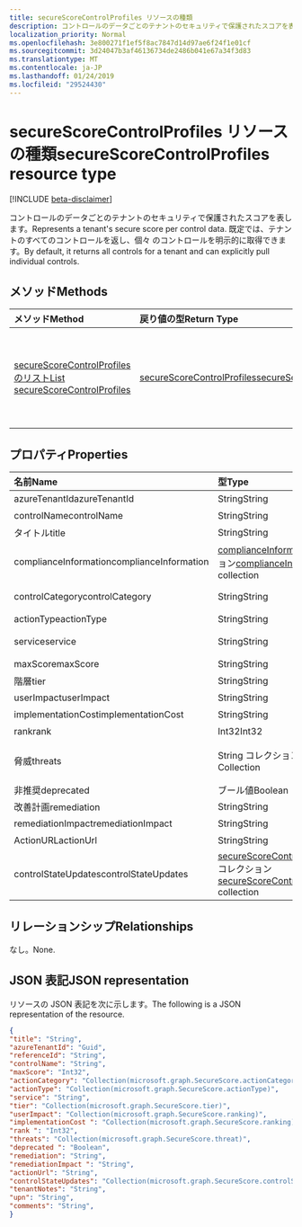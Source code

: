 ```yaml
---
title: secureScoreControlProfiles リソースの種類
description: コントロールのデータごとのテナントのセキュリティで保護されたスコアを表します。 既定では、テナントのすべてのコントロールを返し、個々 のコントロールを明示的に取得できます。
localization_priority: Normal
ms.openlocfilehash: 3e800271f1ef5f8ac7847d14d97ae6f24f1e01cf
ms.sourcegitcommit: 3d24047b3af46136734de2486b041e67a34f3d83
ms.translationtype: MT
ms.contentlocale: ja-JP
ms.lasthandoff: 01/24/2019
ms.locfileid: "29524430"
---
```

# <a name="securescorecontrolprofiles-resource-type"></a><span data-ttu-id="6ac91-104">secureScoreControlProfiles リソースの種類</span><span class="sxs-lookup"><span data-stu-id="6ac91-104">secureScoreControlProfiles resource type</span></span>

[!INCLUDE [beta-disclaimer](../../includes/beta-disclaimer.md)]

<span data-ttu-id="6ac91-105">コントロールのデータごとのテナントのセキュリティで保護されたスコアを表します。</span><span class="sxs-lookup"><span data-stu-id="6ac91-105">Represents a tenant's secure score per control data.</span></span> <span data-ttu-id="6ac91-106">既定では、テナントのすべてのコントロールを返し、個々 のコントロールを明示的に取得できます。</span><span class="sxs-lookup"><span data-stu-id="6ac91-106">By default, it returns all controls for a tenant and can explicitly pull individual controls.</span></span>


## <a name="methods"></a><span data-ttu-id="6ac91-107">メソッド</span><span class="sxs-lookup"><span data-stu-id="6ac91-107">Methods</span></span>

| <span data-ttu-id="6ac91-108">メソッド</span><span class="sxs-lookup"><span data-stu-id="6ac91-108">Method</span></span>   | <span data-ttu-id="6ac91-109">戻り値の型</span><span class="sxs-lookup"><span data-stu-id="6ac91-109">Return Type</span></span>|<span data-ttu-id="6ac91-110">説明</span><span class="sxs-lookup"><span data-stu-id="6ac91-110">Description</span></span>|
|:---------------|:--------|:----------|
|[<span data-ttu-id="6ac91-111">secureScoreControlProfiles のリスト</span><span class="sxs-lookup"><span data-stu-id="6ac91-111">List secureScoreControlProfiles</span></span>](../api/securescorecontrolprofiles-list.md) | [<span data-ttu-id="6ac91-112">secureScoreControlProfiles</span><span class="sxs-lookup"><span data-stu-id="6ac91-112">secureScoreControlProfiles</span></span>](securescorecontrolprofiles.md) |<span data-ttu-id="6ac91-113">プロパティと、secureScoreControlProfiles オブジェクトのメタデータを参照してください。</span><span class="sxs-lookup"><span data-stu-id="6ac91-113">Read properties and metadata of a secureScoreControlProfiles object.</span></span>|


## <a name="properties"></a><span data-ttu-id="6ac91-114">プロパティ</span><span class="sxs-lookup"><span data-stu-id="6ac91-114">Properties</span></span>

|<span data-ttu-id="6ac91-115">名前</span><span class="sxs-lookup"><span data-stu-id="6ac91-115">Name</span></span> |<span data-ttu-id="6ac91-116">型</span><span class="sxs-lookup"><span data-stu-id="6ac91-116">Type</span></span> |<span data-ttu-id="6ac91-117">説明</span><span class="sxs-lookup"><span data-stu-id="6ac91-117">Description</span></span> |
|:--|:--|:--|
|   <span data-ttu-id="6ac91-118">azureTenantId</span><span class="sxs-lookup"><span data-stu-id="6ac91-118">azureTenantId</span></span>   |   <span data-ttu-id="6ac91-119">String</span><span class="sxs-lookup"><span data-stu-id="6ac91-119">String</span></span>  |   <span data-ttu-id="6ac91-120">テナントの GUID の文字列 id。</span><span class="sxs-lookup"><span data-stu-id="6ac91-120">GUID string for tenant ID.</span></span>  |
|   <span data-ttu-id="6ac91-121">controlName</span><span class="sxs-lookup"><span data-stu-id="6ac91-121">controlName</span></span> |   <span data-ttu-id="6ac91-122">String</span><span class="sxs-lookup"><span data-stu-id="6ac91-122">String</span></span>  |   <span data-ttu-id="6ac91-123">コントロールの名前です。</span><span class="sxs-lookup"><span data-stu-id="6ac91-123">Name of the control.</span></span> |
|   <span data-ttu-id="6ac91-124">タイトル</span><span class="sxs-lookup"><span data-stu-id="6ac91-124">title</span></span>   |   <span data-ttu-id="6ac91-125">String</span><span class="sxs-lookup"><span data-stu-id="6ac91-125">String</span></span>  |   <span data-ttu-id="6ac91-126">コントロールのタイトルです。</span><span class="sxs-lookup"><span data-stu-id="6ac91-126">Title of the control.</span></span>   |
| <span data-ttu-id="6ac91-127">complianceInformation</span><span class="sxs-lookup"><span data-stu-id="6ac91-127">complianceInformation</span></span> | <span data-ttu-id="6ac91-128">[complianceInformation](complianceinformation.md)コレクション</span><span class="sxs-lookup"><span data-stu-id="6ac91-128">[complianceInformation](complianceinformation.md) collection</span></span> | <span data-ttu-id="6ac91-129">関連付けられているコンプライアンス情報の収集は、スコアのコントロールをセキュリティで保護します。</span><span class="sxs-lookup"><span data-stu-id="6ac91-129">The collection of compliance information associated with secure score control</span></span> |
|   <span data-ttu-id="6ac91-130">controlCategory</span><span class="sxs-lookup"><span data-stu-id="6ac91-130">controlCategory</span></span> |   <span data-ttu-id="6ac91-131">String</span><span class="sxs-lookup"><span data-stu-id="6ac91-131">String</span></span>  |   <span data-ttu-id="6ac91-132">コントロールのアクションのカテゴリ (アカウント、データ、デバイス、アプリケーション、インフラストラクチャ) です。</span><span class="sxs-lookup"><span data-stu-id="6ac91-132">Control action category (Account, Data, Device, Apps, Infrastructure).</span></span>  |
|   <span data-ttu-id="6ac91-133">actionType</span><span class="sxs-lookup"><span data-stu-id="6ac91-133">actionType</span></span>  |   <span data-ttu-id="6ac91-134">String</span><span class="sxs-lookup"><span data-stu-id="6ac91-134">String</span></span>  |   <span data-ttu-id="6ac91-135">アクションの種類 (構成、レビュー、動作) を制御します。</span><span class="sxs-lookup"><span data-stu-id="6ac91-135">Control action type (Config, Review, Behavior).</span></span> |
|   <span data-ttu-id="6ac91-136">service</span><span class="sxs-lookup"><span data-stu-id="6ac91-136">service</span></span> |   <span data-ttu-id="6ac91-137">String</span><span class="sxs-lookup"><span data-stu-id="6ac91-137">String</span></span>  |   <span data-ttu-id="6ac91-138">(Exchange、Sharepoint、Azure AD) のコントロールを所有しているサービスです。</span><span class="sxs-lookup"><span data-stu-id="6ac91-138">Service that owns the control (Exchange, Sharepoint, Azure AD).</span></span> |
|   <span data-ttu-id="6ac91-139">maxScore</span><span class="sxs-lookup"><span data-stu-id="6ac91-139">maxScore</span></span> |  <span data-ttu-id="6ac91-140">String</span><span class="sxs-lookup"><span data-stu-id="6ac91-140">String</span></span>  |   <span data-ttu-id="6ac91-141">現在では、指定した日付の最大のスコアを取得します。</span><span class="sxs-lookup"><span data-stu-id="6ac91-141">Current obtained max score on specified date.</span></span>   |
|   <span data-ttu-id="6ac91-142">階層</span><span class="sxs-lookup"><span data-stu-id="6ac91-142">tier</span></span> |  <span data-ttu-id="6ac91-143">String</span><span class="sxs-lookup"><span data-stu-id="6ac91-143">String</span></span>  |   <span data-ttu-id="6ac91-144">制御層 (コア、防御の深さ、高度な)。</span><span class="sxs-lookup"><span data-stu-id="6ac91-144">Control tier (Core, Defense in Depth, Advanced.)</span></span>    |
|   <span data-ttu-id="6ac91-145">userImpact</span><span class="sxs-lookup"><span data-stu-id="6ac91-145">userImpact</span></span> |    <span data-ttu-id="6ac91-146">String</span><span class="sxs-lookup"><span data-stu-id="6ac91-146">String</span></span>  | <span data-ttu-id="6ac91-147">コントロール (低、中、高) を実装するためのユーザーへの影響。</span><span class="sxs-lookup"><span data-stu-id="6ac91-147">User impact of implementing control (low, moderate, high).</span></span>    |
|   <span data-ttu-id="6ac91-148">implementationCost</span><span class="sxs-lookup"><span data-stu-id="6ac91-148">implementationCost</span></span> |    <span data-ttu-id="6ac91-149">String</span><span class="sxs-lookup"><span data-stu-id="6ac91-149">String</span></span>  |   <span data-ttu-id="6ac91-150">Implemmentating コントロール (低、中、高) のリソースのコストです。</span><span class="sxs-lookup"><span data-stu-id="6ac91-150">Resource cost of implemmentating control (low, moderate, high).</span></span> |
|   <span data-ttu-id="6ac91-151">rank</span><span class="sxs-lookup"><span data-stu-id="6ac91-151">rank</span></span> |  <span data-ttu-id="6ac91-152">Int32</span><span class="sxs-lookup"><span data-stu-id="6ac91-152">Int32</span></span>   |   <span data-ttu-id="6ac91-153">マイクロソフトのコントロールのレベルを調整します。</span><span class="sxs-lookup"><span data-stu-id="6ac91-153">Microsoft's stack ranking of control.</span></span>   |
|   <span data-ttu-id="6ac91-154">脅威</span><span class="sxs-lookup"><span data-stu-id="6ac91-154">threats</span></span> |   <span data-ttu-id="6ac91-155">String コレクション</span><span class="sxs-lookup"><span data-stu-id="6ac91-155">String Collection</span></span>   |   <span data-ttu-id="6ac91-156">コントロールを軽減する脅威の一覧 (accountBreach、dataDeletion、dataExfiltration、dataSpillage、elevationOfPrivilege、maliciousInsider、passwordCracking、phishingOrWhaling、なりすましが行われる)。</span><span class="sxs-lookup"><span data-stu-id="6ac91-156">List of threats the control mitigates (accountBreach,dataDeletion,dataExfiltration,dataSpillage,elevationOfPrivilege,maliciousInsider,passwordCracking,phishingOrWhaling,spoofing).</span></span> |
|   <span data-ttu-id="6ac91-157">非推奨</span><span class="sxs-lookup"><span data-stu-id="6ac91-157">deprecated</span></span> |    <span data-ttu-id="6ac91-158">ブール値</span><span class="sxs-lookup"><span data-stu-id="6ac91-158">Boolean</span></span> |   <span data-ttu-id="6ac91-159">コントロールで減価償却されるかどうかを示すためにフラグを設定します。</span><span class="sxs-lookup"><span data-stu-id="6ac91-159">Flag to indicate if a control is depreciated.</span></span>   |
|   <span data-ttu-id="6ac91-160">改善計画</span><span class="sxs-lookup"><span data-stu-id="6ac91-160">remediation</span></span> |   <span data-ttu-id="6ac91-161">String</span><span class="sxs-lookup"><span data-stu-id="6ac91-161">String</span></span>  |   <span data-ttu-id="6ac91-162">どのようなコントロールの説明は、改善に役立ちます。</span><span class="sxs-lookup"><span data-stu-id="6ac91-162">Description of what the control will help remediate.</span></span> |
|   <span data-ttu-id="6ac91-163">remediationImpact</span><span class="sxs-lookup"><span data-stu-id="6ac91-163">remediationImpact</span></span> | <span data-ttu-id="6ac91-164">String</span><span class="sxs-lookup"><span data-stu-id="6ac91-164">String</span></span>  |   <span data-ttu-id="6ac91-165">改善のユーザーへの影響の説明です。</span><span class="sxs-lookup"><span data-stu-id="6ac91-165">Description of the impact on users of the remediation.</span></span> |
|   <span data-ttu-id="6ac91-166">ActionURL</span><span class="sxs-lookup"><span data-stu-id="6ac91-166">actionUrl</span></span> | <span data-ttu-id="6ac91-167">String</span><span class="sxs-lookup"><span data-stu-id="6ac91-167">String</span></span>  |   <span data-ttu-id="6ac91-168">URL は、コントロールが対象になることです。</span><span class="sxs-lookup"><span data-stu-id="6ac91-168">URL to where the control can be actioned.</span></span> |
|   <span data-ttu-id="6ac91-169">controlStateUpdates</span><span class="sxs-lookup"><span data-stu-id="6ac91-169">controlStateUpdates</span></span> |   <span data-ttu-id="6ac91-170">[secureScoreControlStateUpdate](securescorecontrolstateupdate.md)コレクション</span><span class="sxs-lookup"><span data-stu-id="6ac91-170">[secureScoreControlStateUpdate](securescorecontrolstateupdate.md)   collection</span></span> |    <span data-ttu-id="6ac91-171">テナントには、コントロールとしてのマークを指定するフラグ (無視して、レビュー、サード ・ パーティ) ([更新](../api/securescorecontrolprofiles-update.md)がサポートされています)。</span><span class="sxs-lookup"><span data-stu-id="6ac91-171">Flag to indicate where the tenant has marked a control (ignore, thirdParty, reviewed) (supports [update](../api/securescorecontrolprofiles-update.md)).</span></span> |

## <a name="relationships"></a><span data-ttu-id="6ac91-172">リレーションシップ</span><span class="sxs-lookup"><span data-stu-id="6ac91-172">Relationships</span></span>

<span data-ttu-id="6ac91-173">なし。</span><span class="sxs-lookup"><span data-stu-id="6ac91-173">None.</span></span>

## <a name="json-representation"></a><span data-ttu-id="6ac91-174">JSON 表記</span><span class="sxs-lookup"><span data-stu-id="6ac91-174">JSON representation</span></span>

<span data-ttu-id="6ac91-175">リソースの JSON 表記を次に示します。</span><span class="sxs-lookup"><span data-stu-id="6ac91-175">The following is a JSON representation of the resource.</span></span>

<!-- {
  "blockType": "resource",
  "optionalProperties": [

  ],
  "@odata.type": "microsoft.graph.secureScores"
}-->

```json
{
"title": "String", 
"azureTenantId": "Guid", 
"referenceId": "String", 
"controlName": "String", 
"maxScore": "Int32",
"actionCategory": "Collection(microsoft.graph.SecureScore.actionCategory)",
"actionType": "Collection(microsoft.graph.SecureScore.actionType)",
"service": "String",
"tier": "Collection(microsoft.graph.SecureScore.tier)",
"userImpact": "Collection(microsoft.graph.SecureScore.ranking)",
"implementationCost ": "Collection(microsoft.graph.SecureScore.ranking)",
"rank ": "Int32",
"threats": "Collection(microsoft.graph.SecureScore.threat)",
"deprecated ": "Boolean",
"remediation": "String",
"remediationImpact ": "String",
"actionUrl": "String",
"controlStateUpdates": "Collection(microsoft.graph.SecureScore.controlStateUpdates)",
"tenantNotes": "String",
"upn": "String",
"comments": "String",
}


```


<!--
{
  "type": "#page.annotation",
  "description": "secureScoreControlProfiles resource",
  "keywords": "",
  "section": "documentation",
  "tocPath": "",
  "suppressions": [
    "Error: /api-reference/beta/resources/securescorecontrolprofiles.md:\r\n      Exception processing links.\r\n    System.ArgumentException: Link Definition was null. Link text: !INCLUDE [beta-disclaimer](../../includes/beta-disclaimer.md)\r\n      at ApiDoctor.Validation.DocFile.get_LinkDestinations()\r\n      at ApiDoctor.Validation.DocSet.ValidateLinks(Boolean includeWarnings, String[] relativePathForFiles, IssueLogger issues, Boolean requireFilenameCaseMatch, Boolean printOrphanedFiles)"
  ]
}
-->
